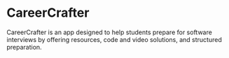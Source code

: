 # CareerCrafter
CareerCrafter is an app designed to help students prepare for software interviews by offering resources, code and video solutions, and structured preparation.
